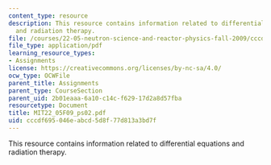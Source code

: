 ```yaml
---
content_type: resource
description: This resource contains information related to differential equations
  and radiation therapy.
file: /courses/22-05-neutron-science-and-reactor-physics-fall-2009/cccdf695046eabcd5d8f77d813a3bd7f_MIT22_05F09_ps02.pdf
file_type: application/pdf
learning_resource_types:
- Assignments
license: https://creativecommons.org/licenses/by-nc-sa/4.0/
ocw_type: OCWFile
parent_title: Assignments
parent_type: CourseSection
parent_uid: 2b01eaaa-6a10-c14c-f629-17d2a8d57fba
resourcetype: Document
title: MIT22_05F09_ps02.pdf
uid: cccdf695-046e-abcd-5d8f-77d813a3bd7f
---
```

This resource contains information related to differential equations and radiation therapy.